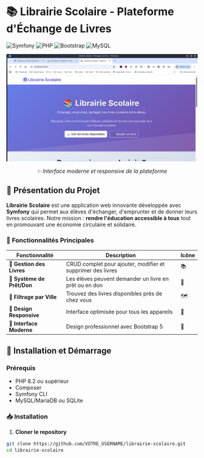 # 📚 Librairie Scolaire - Plateforme d'Échange de Livres

![Symfony](https://img.shields.io/badge/Symfony-6.3-000000?style=for-the-badge&logo=symfony)
![PHP](https://img.shields.io/badge/PHP-8.2-777BB4?style=for-the-badge&logo=php)
![Bootstrap](https://img.shields.io/badge/Bootstrap-5.3-7952B3?style=for-the-badge&logo=bootstrap)
![MySQL](https://img.shields.io/badge/MySQL-8.0-4479A1?style=for-the-badge&logo=mysql)

<div align="center">
  
  ![Capture d'écran de l'application](Acceuil.png)
  
  *✨ Interface moderne et responsive de la plateforme*
  
</div>

## 🎯 Présentation du Projet

**Librairie Scolaire** est une application web innovante développée avec **Symfony** qui permet aux élèves d'échanger, d'emprunter et de donner leurs livres scolaires. Notre mission : **rendre l'éducation accessible à tous** tout en promouvant une économie circulaire et solidaire.

### 🌟 Fonctionnalités Principales

| Fonctionnalité | Description | Icône |
|---------------|-------------|--------|
| **📖 Gestion des Livres** | CRUD complet pour ajouter, modifier et supprimer des livres | 📚 |
| **🔄 Système de Prêt/Don** | Les élèves peuvent demander un livre en prêt ou en don | 🤝 |
| **📍 Filtrage par Ville** | Trouvez des livres disponibles près de chez vous | 🗺️ |
| **📱 Design Responsive** | Interface optimisée pour tous les appareils | 📱 |
| **🎨 Interface Moderne** | Design professionnel avec Bootstrap 5 | 🎨 |

## 🚀 Installation et Démarrage

### Prérequis
- PHP 8.2 ou supérieur
- Composer
- Symfony CLI
- MySQL/MariaDB ou SQLite

### 📥 Installation

1. **Cloner le repository**
```bash
git clone https://github.com/VOTRE_USERNAME/librairie-scolaire.git
cd librairie-scolaire

